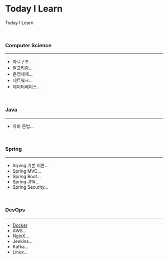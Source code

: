# Today I Learn
Today I Learn  

<br>

### Computer Science
---
- 자료구조...
- 알고리즘...
- 운영체제...
- 네트워크...
- 데이터베이스...

<br>

### Java
---
- 자바 문법...

<br>

### Spring
---
- Srping 기본 이론...
- Spring MVC...
- Spring Boot...
- Spring JPA...
- Spring Security...

<br>

### DevOps
---
  - [Docker](dev-ops/docker/docker.md)
  - AWS...
  - NginX...
  - Jenkins...
  - Kafka...
  - Linux...

